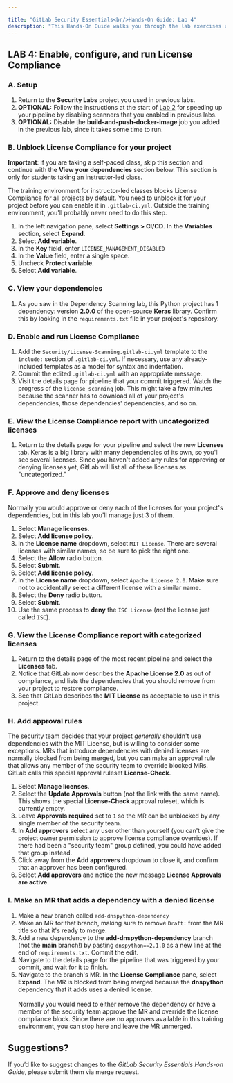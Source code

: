 ```yaml
---

title: "GitLab Security Essentials<br/>Hands-On Guide: Lab 4"
description: "This Hands-On Guide walks you through the lab exercises used in the GitLab Security Essentials course."
---
```



## LAB 4: Enable, configure, and run License Compliance

### A. Setup

1. Return to the **Security Labs** project you used in previous labs.
1. **OPTIONAL:** Follow the instructions at the start of [Lab 2](secessentialshandson2.html) for speeding up your pipeline by disabling scanners that you enabled in previous labs.
1. **OPTIONAL:** Disable the **build-and-push-docker-image** job you added in the previous lab, since it takes some time to run.


### B. Unblock License Compliance for your project

**Important**: if you are taking a self-paced class, skip this section and continue with the **View your dependencies** section below. This section is only for students taking an instructor-led class.

The training environment for instructor-led classes blocks License Compliance for all projects by default. You need to unblock it for your project before you can enable it in `.gitlab-ci.yml`. Outside the training environment, you'll probably never need to do this step.

1. In the left navigation pane, select **Settings > CI/CD**. In the **Variables** section, select **Expand**.
1. Select **Add variable**.
1. In the **Key** field, enter `LICENSE_MANAGEMENT_DISABLED`
1. In the **Value** field, enter a single space.
1. Uncheck **Protect variable**.
1. Select **Add variable**.


### C. View your dependencies

1. As you saw in the Dependency Scanning lab, this Python project has 1 dependency: version **2.0.0** of the open-source **Keras** library. Confirm this by looking in the `requirements.txt` file in your project's repository.


### D. Enable and run License Compliance

1. Add the `Security/License-Scanning.gitlab-ci.yml` template to the `include:` section of `.gitlab-ci.yml`. If necessary, use any already-included templates as a model for syntax and indentation.
1. Commit the edited `.gitlab-ci.yml` with an appropriate message.
1. Visit the details page for pipeline that your commit triggered. Watch the progress of the `license_scanning` job. This might take a few minutes because the scanner has to download all of your project's dependencies, those dependencies' dependencies, and so on.


### E. View the License Compliance report with uncategorized licenses

1. Return to the details page for your pipeline and select the new **Licenses** tab. Keras is a big library with many dependencies of its own, so you'll see several licenses. Since you haven't added any rules for approving or denying licenses yet, GitLab will list all of these licenses as "uncategorized."


### F. Approve and deny licenses

Normally you would approve or deny each of the licenses for your project's dependencies, but in this lab you'll manage just 3 of them.

1. Select **Manage licenses**.
1. Select **Add license policy**.
1. In the **License name** dropdown, select `MIT License`. There are several licenses with similar names, so be sure to pick the right one.
1. Select the **Allow** radio button.
1. Select **Submit**.
1. Select **Add license policy**.
1. In the **License name** dropdown, select `Apache License 2.0`. Make sure not to accidentally select a different license with a similar name.
1. Select the **Deny** radio button.
1. Select **Submit**.
1. Use the same process to **deny** the `ISC License` (*not* the license just called `ISC`).


### G. View the License Compliance report with categorized licenses

1. Return to the details page of the most recent pipeline and select the **Licenses** tab.
1. Notice that GitLab now describes the **Apache License 2.0** as out of compliance, and lists the dependencies that you should remove from your project to restore compliance.
1. See that GitLab describes the **MIT License** as acceptable to use in this project.


### H. Add approval rules

The security team decides that your project *generally* shouldn't use dependencies with the MIT License, but is willing to consider some exceptions. MRs that introduce dependencies with denied licenses are normally blocked from being merged, but you can make an approval rule that allows any member of the security team to override blocked MRs. GitLab calls this special approval ruleset **License-Check**.

1. Select **Manage licenses**.
1. Select the **Update Approvals** button (not the link with the same name). This shows the special **License-Check** approval ruleset, which is currently empty.
1. Leave **Approvals required** set to `1` so the MR can be unblocked by any single member of the security team.
1. In **Add approvers** select any user other than yourself (you can't give the project owner permission to approve license compliance overrides). If there had been a "security team" group defined, you could have added that group instead.
1. Click away from the **Add approvers** dropdown to close it, and confirm that an approver has been configured.
1. Select **Add approvers** and notice the new message **License Approvals are active**.


### I. Make an MR that adds a dependency with a denied license

1. Make a new branch called `add-dnspython-dependency`
1. Make an MR for that branch, making sure to remove `Draft:` from the MR title so that it's ready to merge.
1. Add a new dependency to the **add-dnspython-dependency** branch (not the **main** branch!) by pasting `dnspython==2.1.0` as a new line at the end of `requirements.txt`. Commit the edit.
1. Navigate to the details page for the pipeline that was triggered by your commit, and wait for it to finish.
1. Navigate to the branch's MR. In the **License Compliance** pane, select **Expand**. The MR is blocked from being merged because the **dnspython** dependency that it adds uses a denied license.<br/><br/>Normally you would need to either remove the dependency or have a member of the security team approve the MR and override the license compliance block. Since there are no approvers available in this training environment, you can stop here and leave the MR unmerged.


## Suggestions?

If you’d like to suggest changes to the *GitLab Security Essentials Hands-on Guide*, please submit them via merge request.
